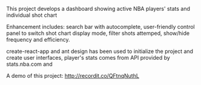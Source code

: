 This project develops a dashboard showing active NBA players' stats and individual shot chart

Enhancement includes: search bar with autocomplete, user-friendly control panel to switch shot chart 
display mode, filter shots attemped, show/hide frequency and efficiency. 

create-react-app and ant design has been used to initialize the project and create user interfaces, player's stats comes from API provided by stats.nba.com and 

A demo of this project: http://recordit.co/QFtnqNuthL
